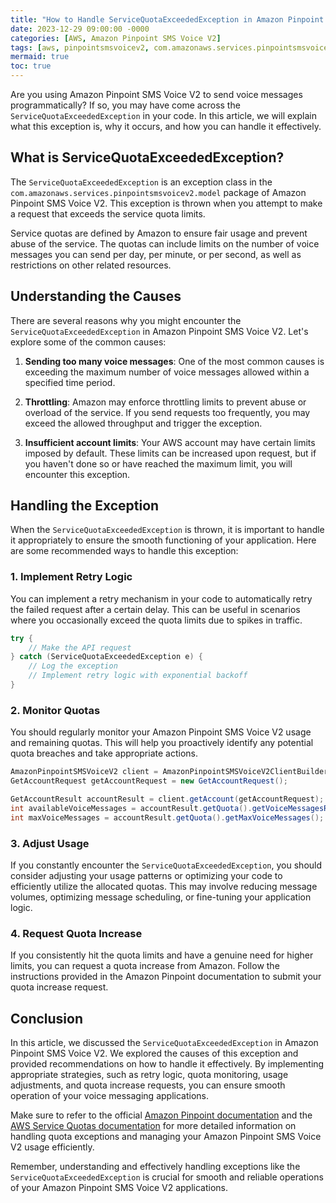 ```yaml
---
title: "How to Handle ServiceQuotaExceededException in Amazon Pinpoint SMS Voice V2"
date: 2023-12-29 09:00:00 -0000
categories: [AWS, Amazon Pinpoint SMS Voice V2]
tags: [aws, pinpointsmsvoicev2, com.amazonaws.services.pinpointsmsvoicev2.model]
mermaid: true
toc: true
---
```



Are you using Amazon Pinpoint SMS Voice V2 to send voice messages programmatically? If so, you may have come across the `ServiceQuotaExceededException` in your code. In this article, we will explain what this exception is, why it occurs, and how you can handle it effectively.

## What is ServiceQuotaExceededException?

The `ServiceQuotaExceededException` is an exception class in the `com.amazonaws.services.pinpointsmsvoicev2.model` package of Amazon Pinpoint SMS Voice V2. This exception is thrown when you attempt to make a request that exceeds the service quota limits.

Service quotas are defined by Amazon to ensure fair usage and prevent abuse of the service. The quotas can include limits on the number of voice messages you can send per day, per minute, or per second, as well as restrictions on other related resources.

## Understanding the Causes

There are several reasons why you might encounter the `ServiceQuotaExceededException` in Amazon Pinpoint SMS Voice V2. Let's explore some of the common causes:

1. **Sending too many voice messages**: One of the most common causes is exceeding the maximum number of voice messages allowed within a specified time period.

2. **Throttling**: Amazon may enforce throttling limits to prevent abuse or overload of the service. If you send requests too frequently, you may exceed the allowed throughput and trigger the exception.

3. **Insufficient account limits**: Your AWS account may have certain limits imposed by default. These limits can be increased upon request, but if you haven't done so or have reached the maximum limit, you will encounter this exception.

## Handling the Exception

When the `ServiceQuotaExceededException` is thrown, it is important to handle it appropriately to ensure the smooth functioning of your application. Here are some recommended ways to handle this exception:

### 1. Implement Retry Logic

You can implement a retry mechanism in your code to automatically retry the failed request after a certain delay. This can be useful in scenarios where you occasionally exceed the quota limits due to spikes in traffic.

```java
try {
    // Make the API request
} catch (ServiceQuotaExceededException e) {
    // Log the exception
    // Implement retry logic with exponential backoff
}
```

### 2. Monitor Quotas

You should regularly monitor your Amazon Pinpoint SMS Voice V2 usage and remaining quotas. This will help you proactively identify any potential quota breaches and take appropriate actions.

```java
AmazonPinpointSMSVoiceV2 client = AmazonPinpointSMSVoiceV2ClientBuilder.standard().build();
GetAccountRequest getAccountRequest = new GetAccountRequest();

GetAccountResult accountResult = client.getAccount(getAccountRequest);
int availableVoiceMessages = accountResult.getQuota().getVoiceMessagesRemaining();
int maxVoiceMessages = accountResult.getQuota().getMaxVoiceMessages();
```

### 3. Adjust Usage

If you constantly encounter the `ServiceQuotaExceededException`, you should consider adjusting your usage patterns or optimizing your code to efficiently utilize the allocated quotas. This may involve reducing message volumes, optimizing message scheduling, or fine-tuning your application logic.

### 4. Request Quota Increase

If you consistently hit the quota limits and have a genuine need for higher limits, you can request a quota increase from Amazon. Follow the instructions provided in the Amazon Pinpoint documentation to submit your quota increase request.

## Conclusion

In this article, we discussed the `ServiceQuotaExceededException` in Amazon Pinpoint SMS Voice V2. We explored the causes of this exception and provided recommendations on how to handle it effectively. By implementing appropriate strategies, such as retry logic, quota monitoring, usage adjustments, and quota increase requests, you can ensure smooth operation of your voice messaging applications.

Make sure to refer to the official [Amazon Pinpoint documentation](https://docs.aws.amazon.com/pinpoint/latest/developerguide/welcome.html) and the [AWS Service Quotas documentation](https://docs.aws.amazon.com/servicequotas/latest/userguide/intro.html) for more detailed information on handling quota exceptions and managing your Amazon Pinpoint SMS Voice V2 usage efficiently.

Remember, understanding and effectively handling exceptions like the `ServiceQuotaExceededException` is crucial for smooth and reliable operations of your Amazon Pinpoint SMS Voice V2 applications.
